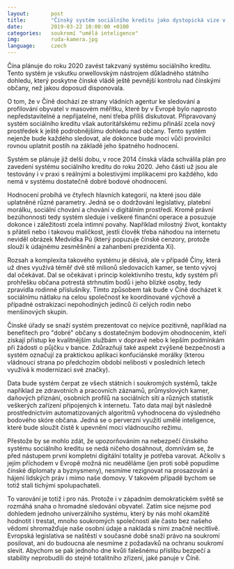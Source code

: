 ```yaml
---
layout:       post
title:        "Čínský systém sociálního kreditu jako dystopická vize v praxi"
date:         2019-03-22 10:00:00 +0100
categories:   soukromí "umělá inteligence"
img:          ruda-kamera.jpg
language:     czech
---
```


Čína plánuje do roku 2020 zavést takzvaný systému sociálního kreditu. Tento systém je vskutku orwellovským nástrojem důkladného státního dohledu, který poskytne čínské vládě ještě pevnější kontrolu nad čínskými občany, než jakou doposud disponovala.

<!--more-->

O tom, že v Číně dochází ze strany vládních agentur ke sledování a profilování obyvatel v masovém měřítku, které by v Evropě bylo naprosto nepředstavitelné a nepřijatelné, není třeba příliš diskutovat. Připravovaný systém sociálního kreditu však autoritářskému režimu přináší zcela nový prostředek k ještě podrobnějšímu dohledu nad občany. Tento systém nejenže bude každého sledovat, ale dokonce bude moci vůči provinilci rovnou uplatnit postih na základě jeho špatného hodnocení.

Systém se plánuje již delší dobu, v roce 2014 čínská vláda schválila plán pro zavedení systému sociálního kreditu do roku 2020. Jeho části už jsou ale testovány i v praxi s reálnými a bolestivými implikacemi pro každého, kdo nemá v systému dostatečně dobré bodové ohodnocení.

Hodnocení probíhá ve čtyřech hlavních kategorií, na které jsou dále uplatněné různé parametry. Jedná se o dodržování legislativy, platební morálku, sociální chování a chování v digitálním prostředí. Kromě právní bezúhonnosti tedy systém sleduje i veškeré finanční operace a posuzuje dokonce i záležitosti zcela intimní povahy. Například milostný život, kontakty s přáteli nebo i takovou maličkost, jestli člověk třeba náhodou na internetu neviděl obrázek Medvídka Pú (který popuzuje čínské cenzory, protože slouží k údajnému zesměšnění a zahanbení prezidenta Xi).

Rozsah a komplexita takového systému je děsivá, ale v případě Číny, která už dnes využívá téměř dvě stě milionů sledovacích kamer, se tento vývoj dal očekávat. Dal se očekávat i princip kolektivního trestu, kdy systém při prohřešku občana potrestá strhnutím bodů i jeho blízké osoby, tedy zpravidla rodinné příslušníky. Tímto způsobem tak bude v Číně docházet k sociálnímu nátlaku na celou společnost ke koordinované výchově a případné ostrakizaci nepohodlných jedinců či celých rodin nebo menšinových skupin.

Čínské úřady se snaží systém prezentovat co nejvíce pozitivně, například na benefitech pro "dobré" občany s dostatečným bodovým ohodnocením, kteří získají přístup ke kvalitnějším službám v dopravě nebo k lepším podmínkám při žádosti o půjčku v bance. Zdůrazňují také aspekt zvýšené bezpečnosti a systém označují za praktickou aplikaci konfuciánské morálky (kterou vládnoucí strana po předchozím období nelibosti v posledních letech využívá k modernizaci své značky).

Data bude systém čerpat ze všech státních i soukromých systémů, takže například ze zdravotních a pracovních záznamů, průmyslových kamer, daňových přiznání, osobních profilů na sociálních sítí a různých statistik veškerých zařízení připojených k internetu. Tato data mají být následně prostřednictvím automatizovaných algoritmů vyhodnocena do výsledného bodového skóre občana. Jedná se o perverzní využití umělé inteligence, které bude sloužit čistě k upevnění moci vládnoucího režimu.

Přestože by se mohlo zdát, že upozorňováním na nebezpečí čínského systému sociálního kreditu se nedá ničeho dosáhnout, domnívám se, že před nástupem první kompletní digitální totality je potřeba varovat. Ačkoliv s jejím příchodem v Evropě možná nic neuděláme (jen proti sobě popudíme čínské diplomaty a byznysmeny), nesmíme rezignovat na prosazování a hájení lidských práv i mimo naše domovy. V takovém případě bychom se totiž stali tichými spolupachateli.

To varování je totiž i pro nás. Protože i v západním demokratickém světě se rozmáhá snaha o hromadné sledování obyvatel. Zatím sice nejsme pod dohledem jednoho univerzálního systému, který by nás mohl okamžitě hodnotit i trestat, mnoho soukromých společností ale často bez našeho vědomí shromažďuje naše osobní údaje a nakládá s nimi značně necitlivě. Evropská legislativa se naštěstí v současné době snaží právo na soukromí posilovat, ani do budoucna ale nesmíme z požadavků na ochranu soukromí slevit. Abychom se pak jednoho dne kvůli falešnému příslibu bezpečí a stability neprobudili do stejně totalitního zřízení, jaké panuje v Číně.

